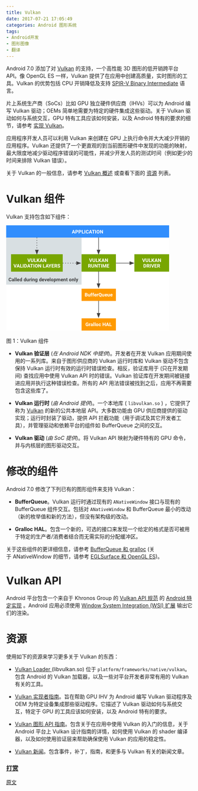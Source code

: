 ```yaml
---
title: Vulkan
date: 2017-07-21 17:05:49
categories: Android 图形系统
tags:
- Android开发
- 图形图像
- 翻译
---
```


Android 7.0 添加了对 [Vulkan](https://www.khronos.org/vulkan/) 的支持，一个高性能 3D 图形的低开销跨平台 API。像 OpenGL ES 一样，Vulkan 提供了在应用中创建高质量，实时图形的工具。Vulkan 的优势包括 CPU 开销降低及支持 [SPIR-V Binary Intermediate](https://www.khronos.org/spir) 语言。
<!--more-->
片上系统生产商（SoCs）比如 GPU 独立硬件供应商（IHVs）可以为 Android 编写 Vulkan 驱动；OEMs 简单地需要为特定的硬件集成这些驱动。关于 Vulkan 驱动如何与系统交互，GPU 特有工具应该如何安装，以及 Android 特有的要求的细节，请参考 [实现 Vulkan](https://source.android.com/devices/graphics/implement-vulkan.html)。

应用程序开发人员可以利用 Vulkan 来创建在 GPU 上执行命令并大大减少开销的应用程序。Vulkan 还提供了一个更直观的到当前图形硬件中发现的功能的映射，最大限度地减少驱动程序错误的可能性，并减少开发人员的测试时间（例如更少的时间来排除 Vulkan
 错误）。

关于 Vulkan 的一般信息，请参考 [Vulkan 概述](http://khr.io/vulkanlaunchoverview) 或查看下面的 [资源](https://source.android.com/devices/graphics/arch-vulkan#resources) 列表。

# Vulkan 组件
Vulkan 支持包含如下组件：

![](../images/1315506-d5dc09fd4a23f2cb.png)

图 1：Vulkan 组件

 * **Vulkan 验证层** (*在 Android NDK 中提供*)。开发者在开发 Vulkan 应用期间使用的一系列库。来自于图形供应商的 Vulkan 运行时库和 Vulkan 驱动不包含保持 Vulkan 运行时有效的运行时错误检查。相反，验证库用于 (只在开发期间) 查找应用中使用 Vulkan API 时的错误。Vulkan 验证库在开发期间被链接进应用并执行这种错误检查。所有的 API 用法错误被找到之后，应用不再需要包含这些库了。

 * **Vulkan 运行时** (*由 Android 提供*)。一个本地库 ( `libvulkan.so` ) ，它提供了称为
 [Vulkan](https://www.khronos.org/vulkan) 的新的公共本地层 API。大多数功能由 GPU 供应商提供的驱动实现；运行时封装了驱动，提供 API 拦截功能（用于调试及其它开发者工具），并管理驱动和依赖平台的组件如 BufferQueue 之间的交互。

 * **Vulkan 驱动** (*由 SoC 提供*)。将 Vulkan API 映射为硬件特有的 GPU 命令，并与内核层的图形驱动交互。

# 修改的组件
Android 7.0 修改了下列已有的图形组件来支持 Vulkan：

 * **BufferQueue**。Vulkan 运行时通过现有的 `ANativeWindow` 接口与现有的 BufferQueue 组件交互。包括对 `ANativeWindow` 和 BufferQueue 最小的改动（新的枚举值和新的方法），但没有架构级的改动。

 * **Gralloc HAL**。包含一个新的，可选的接口来发现一个给定的格式是否可被用于特定的生产者/消费者结合而无需实际的分配缓冲区。

关于这些组件的更详细信息，请参考 [BufferQueue 和 gralloc](https://source.android.com/devices/graphics/arch-bq-gralloc.html) (关于 ANativeWindow 的细节，请参考 [EGLSurface 和 OpenGL ES](https://source.android.com/devices/graphics/arch-egl-opengl.html))。

# Vulkan API
Android 平台包含一个来自于 Khronos Group 的 [Vulkan API 规范](https://www.khronos.org/vulkan/) 的 [Android 特定实现](https://developer.android.com/ndk/guides/graphics/index.html) 。Android 应用必须使用 [Window System Integration (WSI) 扩展](https://source.android.com/devices/graphics/implement-vulkan.html#wsi) 输出它们的渲染。

# 资源
使用如下的资源来学习更多关于 Vulkan 的东西：

 * [Vulkan Loader ](https://android.googlesource.com/platform/frameworks/native/+/master/vulkan/#)(libvulkan.so) 位于 `platform/frameworks/native/vulkan`。包含 Android 的 Vulkan 加载器，以及一些对平台开发者非常有用的 Vulkan 有关的工具。

 * [Vulkan 实现者指南](https://android.googlesource.com/platform/frameworks/native/+/master/vulkan/doc/implementors_guide/implementors_guide.html)。旨在帮助 GPU IHV 为 Android 编写 Vulkan 驱动程序及 OEM 为特定设备集成那些驱动程序。它描述了 Vulkan 驱动如何与系统交互，特定于 GPU 的工具应该如何安装，以及 Android 特有的要求。

 * [Vulkan 图形 API 指南](https://developer.android.com/ndk/guides/graphics/index.html)。包含关于在应用中使用 Vulkan 的入门的信息，关于Android 平台上 Vulkan 设计指南的详情，如何使用 Vulkan 的 shader 编译器，以及如何使用验证层来帮助确保使用 Vulkan 的应用的稳定性。

 * [Vulkan 新闻](https://www.khronos.org/#slider_vulkan)。包含事件，补丁，指南，和更多与 Vulkan 有关的新闻文章。

### [打赏](https://www.wolfcstech.com/about/donate.html)

[原文](https://source.android.com/devices/graphics/arch-vulkan)
